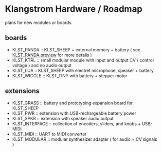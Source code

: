 # Klangstrom Hardware / Roadmap

plans for new modules or boards.

## boards

- KLST_PANDA :: KLST_SHEEP + external memory + battery ( see [KLST_PANDA preview](https://klangstrom.dennisppaul.de/2022/02/23/KLST_PANDA-preview.html) for more details )
- KLST_KTRL :: small modular module with input and output CV ( control voltage ) and no audio output
- KLST_LUA :: KLST_SHEEP with electret microphone, speaker + battery
- KLST_WIGGLE :: KLST_TINY with battery + stepper motor

## extensions

- KLST_GRASS :: battery and prototyping expansion board for KLST_SHEEP
- KLST_PWR :: extension with USB-rechargeable battery power
- KLST_SPKR :: extension with speaker audio output 
- KLST_INTERFACE :: collection of encoders, sliders, and knobs + USB-MIDI
- KLST_MIDI :: UART to MIDI converter
- KLST_MODULAR :: modular synthesizer adapter ( for audio + CV signals )
